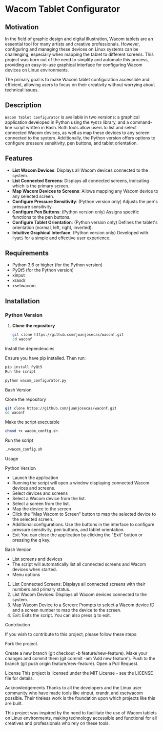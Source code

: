 # Wacom Tablet Configurator

## Motivation

In the field of graphic design and digital illustration, Wacom tablets are an essential tool for many artists and creative professionals. However, configuring and managing these devices on Linux systems can be challenging, especially when mapping the tablet to different screens. This project was born out of the need to simplify and automate this process, providing an easy-to-use graphical interface for configuring Wacom devices on Linux environments.

The primary goal is to make Wacom tablet configuration accessible and efficient, allowing users to focus on their creativity without worrying about technical issues.

## Description

`Wacom Tablet Configurator` is available in two versions: a graphical application developed in Python using the `PyQt5` library, and a command-line script written in Bash. Both tools allow users to list and select connected Wacom devices, as well as map these devices to any screen connected to the system. Additionally, the Python version offers options to configure pressure sensitivity, pen buttons, and tablet orientation.

## Features

- **List Wacom Devices**: Displays all Wacom devices connected to the system.
- **List Connected Screens**: Displays all connected screens, indicating which is the primary screen.
- **Map Wacom Devices to Screens**: Allows mapping any Wacom device to any selected screen.
- **Configure Pressure Sensitivity**: (Python version only) Adjusts the pen's pressure sensitivity.
- **Configure Pen Buttons**: (Python version only) Assigns specific functions to the pen buttons.
- **Configure Tablet Orientation**: (Python version only) Defines the tablet's orientation (normal, left, right, inverted).
- **Intuitive Graphical Interface**: (Python version only) Developed with `PyQt5` for a simple and effective user experience.

## Requirements

- Python 3.6 or higher (for the Python version)
- PyQt5 (for the Python version)
- xinput
- xrandr
- xsetwacom

## Installation

### Python Version

1. **Clone the repository**

   ```sh
   git clone https://github.com/juanjosecas/waconf.git
   cd waconf
Install the dependencies

Ensure you have pip installed. Then run:

```sh
pip install PyQt5
Run the script
```

```sh
python wacom_configurator.py
```

Bash Version

Clone the repository
```sh
git clone https://github.com/juanjosecas/waconf.git
cd waconf
```

Make the script executable

```sh
chmod +x wacom_config.sh
```

Run the script

```sh
./wacom_config.sh
```

Usage

Python Version

- Launch the application
- Running the script will open a window displaying connected Wacom devices and screens.
- Select devices and screens
- Select a Wacom device from the list.
- Select a screen from the list.
- Map the device to the screen
- Click the "Map Wacom to Screen" button to map the selected device to the selected screen.
- Additional configurations. Use the buttons in the interface to configure pressure sensitivity, pen buttons, and tablet orientation.
- Exit
You can close the application by clicking the "Exit" button or pressing the q key.

Bash Version

- List screens and devices
- The script will automatically list all connected screens and Wacom devices when started.
- Menu options
1. List Connected Screens: Displays all connected screens with their numbers and primary status.
2. List Wacom Devices: Displays all Wacom devices connected to the system.
3. Map Wacom Device to a Screen: Prompts to select a Wacom device ID and a screen number to map the device to the screen.
4. Exit: Exits the script. You can also press q to exit.

Contribution

If you wish to contribute to this project, please follow these steps:

Fork the project.

Create a new branch (git checkout -b feature/new-feature).
Make your changes and commit them (git commit -am 'Add new feature').
Push to the branch (git push origin feature/new-feature).
Open a Pull Request.

License
This project is licensed under the MIT License - see the LICENSE file for details.

Acknowledgements
Thanks to all the developers and the Linux user community who have made tools like xinput, xrandr, and xsetwacom possible. Their tireless work is the foundation upon which projects like this are built.

This project was inspired by the need to facilitate the use of Wacom tablets on Linux environments, making technology accessible and functional for all creatives and professionals who rely on these tools.

